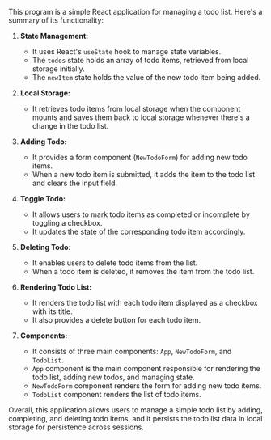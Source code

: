 This program is a simple React application for managing a todo list. Here's a summary of its functionality:

1. **State Management:**
   - It uses React's `useState` hook to manage state variables.
   - The `todos` state holds an array of todo items, retrieved from local storage initially.
   - The `newItem` state holds the value of the new todo item being added.

2. **Local Storage:**
   - It retrieves todo items from local storage when the component mounts and saves them back to local storage whenever there's a change in the todo list.

3. **Adding Todo:**
   - It provides a form component (`NewTodoForm`) for adding new todo items.
   - When a new todo item is submitted, it adds the item to the todo list and clears the input field.

4. **Toggle Todo:**
   - It allows users to mark todo items as completed or incomplete by toggling a checkbox.
   - It updates the state of the corresponding todo item accordingly.

5. **Deleting Todo:**
   - It enables users to delete todo items from the list.
   - When a todo item is deleted, it removes the item from the todo list.

6. **Rendering Todo List:**
   - It renders the todo list with each todo item displayed as a checkbox with its title.
   - It also provides a delete button for each todo item.

7. **Components:**
   - It consists of three main components: `App`, `NewTodoForm`, and `TodoList`.
   - `App` component is the main component responsible for rendering the todo list, adding new todos, and managing state.
   - `NewTodoForm` component renders the form for adding new todo items.
   - `TodoList` component renders the list of todo items.

Overall, this application allows users to manage a simple todo list by adding, completing, and deleting todo items, and it persists the todo list data in local storage for persistence across sessions.
